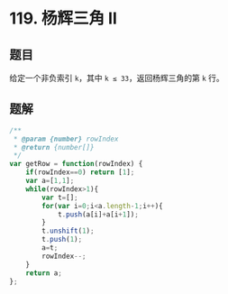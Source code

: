 # 119. 杨辉三角 II

## 题目

给定一个非负索引 `k`，其中 `k ≤ 33`，返回杨辉三角的第 `k` 行。

## 题解

```JavaScript
/**
 * @param {number} rowIndex
 * @return {number[]}
 */
var getRow = function(rowIndex) {
    if(rowIndex==0) return [1];
    var a=[1,1];
    while(rowIndex>1){
        var t=[];
        for(var i=0;i<a.length-1;i++){
            t.push(a[i]+a[i+1]);
        }
        t.unshift(1);
        t.push(1);
        a=t;
        rowIndex--;
    }
    return a;
};
```
